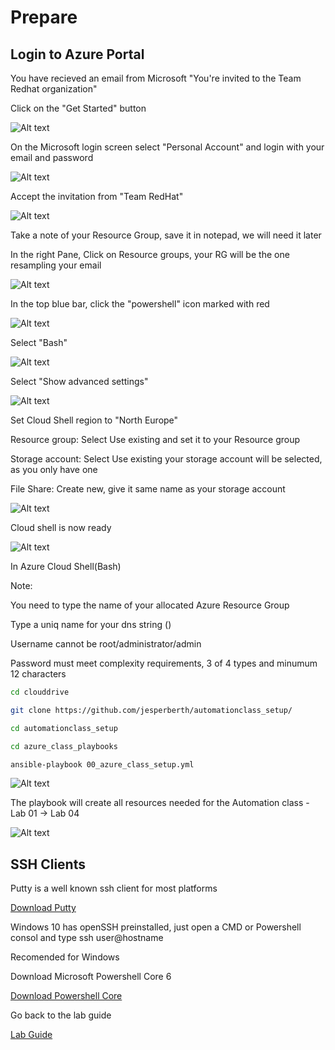 # Prepare

## Login to Azure Portal

You have recieved an email from Microsoft "You're invited to the Team Redhat organization"

Click on the "Get Started" button

![Alt text](pics/01_invite_mail.png?raw=true "Invitation")

On the Microsoft login screen select "Personal Account" and login with your email and password

![Alt text](pics/02_microsoft_login.png?raw=true "Login")

Accept the invitation from "Team RedHat"

![Alt text](pics/03_microsoft_accept.png?raw=true "Accept")

Take a note of your Resource Group, save it in notepad, we will need it later

In the right Pane, Click on Resource groups, your RG will be the one resampling your email

![Alt text](pics/04_resource_group.png?raw=true "Resource Group")

In the top blue bar, click the "powershell" icon marked with red

![Alt text](pics/05_start_cloud_shell.png?raw=true "Cloud Shell")

Select "Bash"

![Alt text](pics/06_start_cloud_shell_bash.png?raw=true "Cloud Shell bash")

Select "Show advanced settings"

![Alt text](pics/07_start_cloud_shell_advanced.png?raw=true "Cloud Shell advanced")

Set Cloud Shell region to "North Europe"

Resource group: Select Use existing and set it to your Resource group

Storage account: Select Use existing your storage account will be selected, as you only have one

File Share: Create new, give it same name as your storage account

![Alt text](pics/08_start_cloud_shell_bash.png?raw=true "Cloud Shell storage")

Cloud shell is now ready

![Alt text](pics/09_start_cloud_shell_ready.png?raw=true "Cloud Shell storage")

In Azure Cloud Shell(Bash)

Note:

You need to type the name of your allocated Azure Resource Group

Type a uniq name for your dns string ()

Username cannot be root/administrator/admin

Password must meet complexity requirements, 3 of 4 types and minumum 12 characters

``` bash
cd clouddrive

git clone https://github.com/jesperberth/automationclass_setup/

cd automationclass_setup

cd azure_class_playbooks

ansible-playbook 00_azure_class_setup.yml
```

![Alt text](pics/10_git_pull.png?raw=true "Git Pull - ansible-playbook")

The playbook will create all resources needed for the Automation class - Lab 01 -> Lab 04

![Alt text](pics/11_lab_ready.png?raw=true "Labs are ready")

## SSH Clients

Putty is a well known ssh client for most platforms

[Download Putty](https://www.chiark.greenend.org.uk/~sgtatham/putty/latest.html)

Windows 10 has openSSH preinstalled, just open a CMD or Powershell consol and type ssh user@hostname

Recomended for Windows

Download Microsoft Powershell Core 6

[Download Powershell Core](https://github.com/PowerShell/PowerShell/releases/tag/v6.2.3)

Go back to the lab guide

[Lab Guide](README.md)
